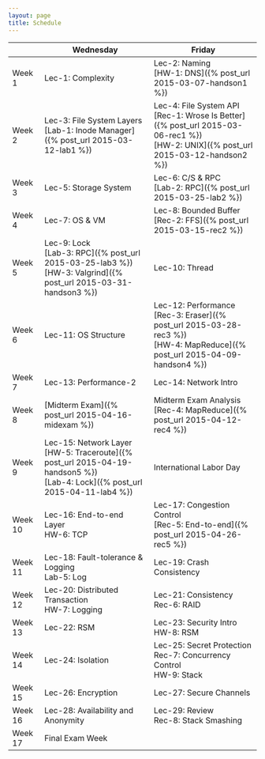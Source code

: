 ```yaml
---
layout: page
title: Schedule
---
```


||Wednesday|Friday|
|---|---|---|
|Week 1|Lec-1: Complexity|Lec-2: Naming<br/>[HW-1: DNS]({% post_url 2015-03-07-handson1 %})|
|Week 2|Lec-3: File System Layers<br/>[Lab-1: Inode Manager]({% post_url 2015-03-12-lab1 %})|Lec-4: File System API <br /> [Rec-1: Wrose Is Better]({% post_url 2015-03-06-rec1 %})<br/>[HW-2: UNIX]({% post_url 2015-03-12-handson2 %})|
|Week 3|Lec-5: Storage System|Lec-6: C/S & RPC<br/>[Lab-2: RPC]({% post_url 2015-03-25-lab2 %})|
|Week 4|Lec-7: OS & VM|Lec-8: Bounded Buffer <br/> [Rec-2: FFS]({% post_url 2015-03-15-rec2 %})|
|Week 5|Lec-9: Lock<br/>[Lab-3: RPC]({% post_url 2015-03-25-lab3 %}) <br/> [HW-3: Valgrind]({% post_url 2015-03-31-handson3 %})|Lec-10: Thread|
|Week 6|Lec-11: OS Structure|Lec-12: Performance <br/> [Rec-3: Eraser]({% post_url 2015-03-28-rec3 %}) <br/> [HW-4: MapReduce]({% post_url 2015-04-09-handson4 %})|
|Week 7|Lec-13: Performance-2|Lec-14: Network Intro|
|Week 8|[Midterm Exam]({% post_url 2015-04-16-midexam %})|Midterm Exam Analysis <br/> [Rec-4: MapReduce]({% post_url 2015-04-12-rec4 %})|
|Week 9|Lec-15: Network Layer <br/> [HW-5: Traceroute]({% post_url 2015-04-19-handson5 %}) <br/> [Lab-4: Lock]({% post_url 2015-04-11-lab4 %})|International Labor Day|
|Week 10|Lec-16: End-to-end Layer <br/> HW-6: TCP|Lec-17: Congestion Control <br/> [Rec-5: End-to-end]({% post_url 2015-04-26-rec5 %})|
|Week 11|Lec-18: Fault-tolerance & Logging <br/> Lab-5: Log|Lec-19: Crash Consistency|
|Week 12|Lec-20: Distributed Transaction <br/>HW-7: Logging|Lec-21: Consistency <br/> Rec-6: RAID|
|Week 13|Lec-22: RSM|Lec-23: Security Intro <br/> HW-8: RSM|
|Week 14|Lec-24: Isolation|Lec-25: Secret Protection <br/> Rec-7: Concurrency Control <br/> HW-9: Stack|
|Week 15|Lec-26: Encryption|Lec-27: Secure Channels|
|Week 16|Lec-28: Availability and Anonymity|Lec-29: Review <br/> Rec-8: Stack Smashing|
|Week 17|Final Exam Week|

